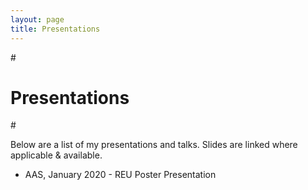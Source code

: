 ```yaml
---
layout: page
title: Presentations
---
```


#<p class="message">
#  Presentations
#</p>

Below are a list of my presentations and talks. Slides are linked where applicable & available.

* AAS, January 2020 - REU Poster Presentation

